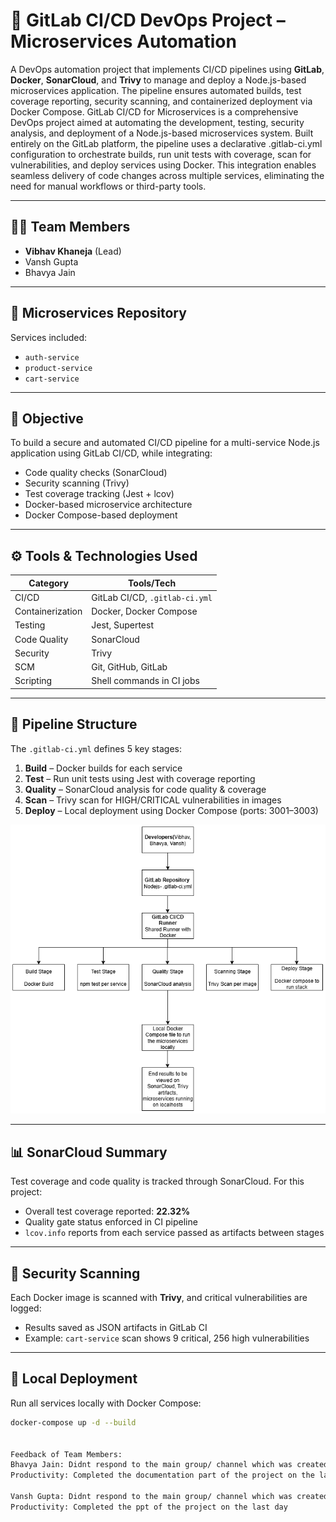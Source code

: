 # 🚀 GitLab CI/CD DevOps Project – Microservices Automation

A DevOps automation project that implements CI/CD pipelines using **GitLab**, **Docker**, **SonarCloud**, and **Trivy** to manage and deploy a Node.js-based microservices application. The pipeline ensures automated builds, test coverage reporting, security scanning, and containerized deployment via Docker Compose.
GitLab CI/CD for Microservices is a comprehensive DevOps project aimed at automating the development, testing, security analysis, and deployment of a Node.js-based microservices system. Built entirely on the GitLab platform, the pipeline uses a declarative .gitlab-ci.yml configuration to orchestrate builds, run unit tests with coverage, scan for vulnerabilities, and deploy services using Docker. This integration enables seamless delivery of code changes across multiple services, eliminating the need for manual workflows or third-party tools. 

---

## 🧑‍💻 Team Members

- **Vibhav Khaneja** (Lead)
- Vansh Gupta
- Bhavya Jain

---

## 📁 Microservices Repository

Services included:

- `auth-service`
- `product-service`
- `cart-service`

---

## 🎯 Objective

To build a secure and automated CI/CD pipeline for a multi-service Node.js application using GitLab CI/CD, while integrating:

- Code quality checks (SonarCloud)
- Security scanning (Trivy)
- Test coverage tracking (Jest + lcov)
- Docker-based microservice architecture
- Docker Compose-based deployment

---

## ⚙️ Tools & Technologies Used

| Category      | Tools/Tech                                  |
|---------------|----------------------------------------------|
| CI/CD         | GitLab CI/CD, `.gitlab-ci.yml`               |
| Containerization | Docker, Docker Compose                    |
| Testing       | Jest, Supertest                              |
| Code Quality  | SonarCloud                                   |
| Security      | Trivy                                        |
| SCM           | Git, GitHub, GitLab                          |
| Scripting     | Shell commands in CI jobs                    |

---

## 🧱 Pipeline Structure

The `.gitlab-ci.yml` defines 5 key stages:

1. **Build** – Docker builds for each service
2. **Test** – Run unit tests using Jest with coverage reporting
3. **Quality** – SonarCloud analysis for code quality & coverage
4. **Scan** – Trivy scan for HIGH/CRITICAL vulnerabilities in images
5. **Deploy** – Local deployment using Docker Compose (ports: 3001–3003)

![NodeJS Architecture](./Nodejs_diagram.png)

---

## 📊 SonarCloud Summary

Test coverage and code quality is tracked through SonarCloud. For this project:

- Overall test coverage reported: **22.32%**
- Quality gate status enforced in CI pipeline
- `lcov.info` reports from each service passed as artifacts between stages

---

## 🔐 Security Scanning

Each Docker image is scanned with **Trivy**, and critical vulnerabilities are logged:

- Results saved as JSON artifacts in GitLab CI
- Example: `cart-service` scan shows 9 critical, 256 high vulnerabilities

---

## 🧪 Local Deployment

Run all services locally with Docker Compose:

```bash
docker-compose up -d --build


Feedback of Team Members: 
Bhavya Jain: Didnt respond to the main group/ channel which was created due to which there was no response from his side towards the project, contated me once on personal channel to learn how to operate on gitlab but didnt reply to any work related messages on the official channel.
Productivity: Completed the documentation part of the project on the last day.

Vansh Gupta: Didnt respond to the main group/ channel which was created due to which there was no response from his side towards the project, didnt even contaced me on personal channel so there was 0 collaboration during the implementation process/ phase of the project.
Productivity: Completed the ppt of the project on the last day
